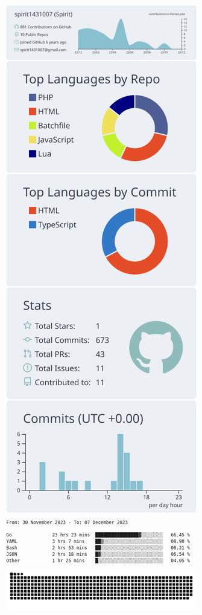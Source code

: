 [![](https://raw.githubusercontent.com/spirit1431007/spirit1431007/master/profile-summary-card-output/nord_bright/0-profile-details.svg)](https://git.io/spiritx)
[![](https://raw.githubusercontent.com/spirit1431007/spirit1431007/master/profile-summary-card-output/nord_bright/1-repos-per-language.svg)](https://git.io/spiritx) [![](https://raw.githubusercontent.com/spirit1431007/spirit1431007/master/profile-summary-card-output/nord_bright/2-most-commit-language.svg)](https://git.io/spiritx)
[![](https://raw.githubusercontent.com/spirit1431007/spirit1431007/master/profile-summary-card-output/nord_bright/3-stats.svg)](https://git.io/spiritx) [![](https://raw.githubusercontent.com/spirit1431007/spirit1431007/master/profile-summary-card-output/nord_bright/4-productive-time.svg)](https://git.io/spiritx)

<!--START_SECTION:waka-->

```txt
From: 30 November 2023 - To: 07 December 2023

Go               23 hrs 23 mins  ████████████████▓░░░░░░░░   66.45 %
YAML             3 hrs 7 mins    ██▒░░░░░░░░░░░░░░░░░░░░░░   08.90 %
Bash             2 hrs 53 mins   ██░░░░░░░░░░░░░░░░░░░░░░░   08.21 %
JSON             2 hrs 18 mins   █▓░░░░░░░░░░░░░░░░░░░░░░░   06.54 %
Other            1 hr 25 mins    █░░░░░░░░░░░░░░░░░░░░░░░░   04.05 %
```

<!--END_SECTION:waka-->

![contribution](https://github.com/spirit1431007/spirit1431007/blob/output/github-contribution-grid-snake.svg)
